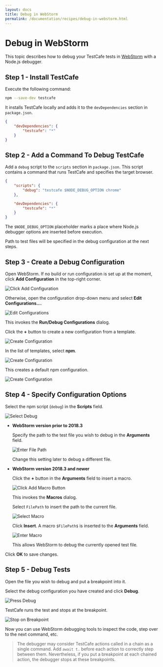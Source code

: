 ```yaml
---
layout: docs
title: Debug in WebStorm
permalink: /documentation/recipes/debug-in-webstorm.html
---
```

# Debug in WebStorm

This topic describes how to debug your TestCafe tests in [WebStorm](https://www.jetbrains.com/webstorm/) with a Node.js debugger.

## Step 1 - Install TestCafe

Execute the following command:

```sh
npm --save-dev testcafe
```

It installs TestCafe locally and adds it to the `devDependencies` section in `package.json`.

```json
{
    "devDependencies": {
        "testcafe": "*"
    }
}
```

## Step 2 - Add a Command To Debug TestCafe

Add a `debug` script to the `scripts` section in `package.json`. This script contains a command that runs TestCafe and specifies the target browser.

```json
{
    "scripts": {
        "debug": "testcafe $NODE_DEBUG_OPTION chrome"
    },

    "devDependencies": {
        "testcafe": "*"
    }
}
```

The `$NODE_DEBUG_OPTION` placeholder marks a place where Node.js debugger options are inserted before execution.

Path to test files will be specified in the debug configuration at the next steps.

## Step 3 - Create a Debug Configuration

Open WebStorm. If no build or run configuration is set up at the moment, click **Add Configuration** in the top-right corner.

![Click Add Configuration](../../images/webstorm/press-add-configuration.png)

Otherwise, open the configuration drop-down menu and select **Edit Configurations...**.

![Edit Configurations](../../images/webstorm/edit-configurations.png)

This invokes the **Run/Debug Configurations** dialog.

Click the **+** button to create a new configuration from a template.

![Create Configuration](../../images/webstorm/new-configuration.png)

In the list of templates, select **npm**.

![Create Configuration](../../images/webstorm/select-npm-template.png)

This creates a default npm configuration.

![Create Configuration](../../images/webstorm/configuration.png)

## Step 4 - Specify Configuration Options

Select the npm script (`debug`) in the **Scripts** field.

![Select Debug](../../images/webstorm/select-debug.png)

* **WebStorm version prior to 2018.3**

    Specify the path to the test file you wish to debug in the **Arguments** field.

    ![Enter File Path](../../images/webstorm/file-path-entered.png)

    Change this setting later to debug a different file.

* **WebStorm version 2018.3 and newer**

    Click the **+** button in the **Arguments** field to insert a macro.

    ![Click Add Macro Button](../../images/webstorm/click-add-macro-button.png)

    This invokes the **Macros** dialog.

    Select `FilePath` to insert the path to the current file.

    ![Select Macro](../../images/webstorm/select-macros.png)

    Click **Insert**. A macro `$FilePath$` is inserted to the **Arguments** field.

    ![Enter Macro](../../images/webstorm/macros-entered.png)

    This allows WebStorm to debug the currently opened test file.

Click **OK** to save changes.

## Step 5 - Debug Tests

Open the file you wish to debug and put a breakpoint into it.

Select the debug configuration you have created and click **Debug**.

![Press Debug](../../images/webstorm/press-debug.png)

TestCafe runs the test and stops at the breakpoint.

![Stop on Breakpoint](../../images/webstorm/stop-on-breakpoint.png)

Now you can use WebStorm debugging tools to inspect the code, step over to the next command, etc.

> The debugger may consider TestCafe actions called in a chain as a single command. Add `await t.` before each action to correctly step between them. Nevertheless, if you put a breakpoint at each chained action, the debugger stops at these breakpoints.
